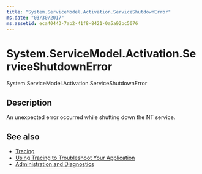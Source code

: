```yaml
---
title: "System.ServiceModel.Activation.ServiceShutdownError"
ms.date: "03/30/2017"
ms.assetid: eca40443-7ab2-41f8-8421-0a5a92bc5076
---
```

# System.ServiceModel.Activation.ServiceShutdownError
System.ServiceModel.Activation.ServiceShutdownError  
  
## Description  
 An unexpected error occurred while shutting down the NT service.  
  
## See also
- [Tracing](../../../../../docs/framework/wcf/diagnostics/tracing/index.md)
- [Using Tracing to Troubleshoot Your Application](../../../../../docs/framework/wcf/diagnostics/tracing/using-tracing-to-troubleshoot-your-application.md)
- [Administration and Diagnostics](../../../../../docs/framework/wcf/diagnostics/index.md)
